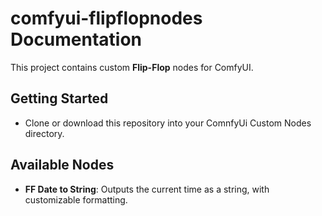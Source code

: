 # comfyui-flipflopnodes Documentation

This project contains custom **Flip-Flop** nodes for ComfyUI.

## Getting Started

- Clone or download this repository into your ComnfyUi Custom Nodes directory.


## Available Nodes
- **FF Date to String**: Outputs the current time as a string, with customizable formatting.



